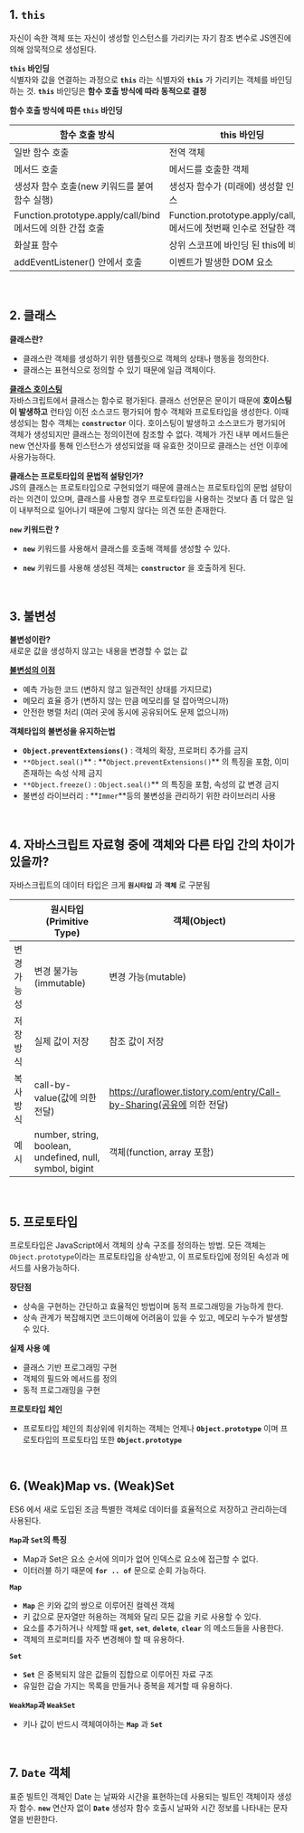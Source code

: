 ## 1. `this`

자신이 속한 객체 또는 자신이 생성할 인스턴스를 가리키는 자기 참조 변수로 JS엔진에 의해 암묵적으로 생성된다.

**`this` 바인딩**<br/>
식별자와 값을 연결하는 과정으로 **`this`** 라는 식별자와 **`this`** 가 가리키는 객체를 바인딩 하는 것. **`this`** 바인딩은 **함수 호출 방식에 따라 동적으로 결정**

**함수 호출 방식에 따른 `this` 바인딩**

| 함수 호출 방식                                             | this 바인딩                                                           |
| ---------------------------------------------------------- | --------------------------------------------------------------------- |
| 일반 함수 호출                                             | 전역 객체                                                             |
| 메서드 호출                                                | 메서드를 호출한 객체                                                  |
| 생성자 함수 호출(new 키워드를 붙여 함수 실행)              | 생성자 함수가 (미래에) 생성할 인스턴스                                |
| Function.prototype.apply/call/bind 메서드에 의한 간접 호출 | Function.prototype.apply/call/bind 메서드에 첫번째 인수로 전달한 객체 |
| 화살표 함수                                                | 상위 스코프에 바인딩 된 this에 바인딩                                 |
| addEventListener() 안에서 호출                             | 이벤트가 발생한 DOM 요소                                              |

<br/>

## 2. 클래스

**클래스란?** <br/>

- 클래스란 객체를 생성하기 위한 템플릿으로 객체의 상태나 행동을 정의한다.
- 클래스는 표현식으로 정의할 수 있기 때문에 일급 객체이다.

**[클래스 호이스팅](https://blinders.tistory.com/90)**<br/>
자바스크립트에서 클래스는 함수로 평가된다. 클래스 선언문은 문이기 때문에 **호이스팅이 발생하고** 런타임 이전 소스코드 평가되어 함수 객체와 프로토타입을 생성한다. 이때 생성되는 함수 객체는 **`constructor`** 이다. 호이스팅이 발생하고 소스코드가 평가되어 객체가 생성되지만 클래스는 정의이전에 참조할 수 없다. 객체가 가진 내부 메서드들은 new 연산자를 통해 인스턴스가 생성되었을 때 유효한 것이므로 클래스는 선언 이후에 사용가능하다.

**클래스는 프로토타입의 문법적 설탕인가?**<br/>
JS의 클래스는 프로토타입으로 구현되었기 때문에 클래스는 프로토타입의 문법 설탕이라는 의견이 있으며, 클래스를 사용할 경우 프로토타입을 사용하는 것보다 좀 더 많은 일이 내부적으로 일어나기 때문에 그렇지 않다는 의견 또한 존재한다.

**`new` 키워드란 ?**<br/>

- **`new`** 키워드를 사용해서 클래스를 호출해 객체를 생성할 수 있다.

- **`new`** 키워드를 사용해 생성된 객체는 **`constructor`** 을 호출하게 된다.

<br/>

## 3. 불변성

**불변성이란?**<br/>
새로운 값을 생성하지 않고는 내용을 변경할 수 없는 값

**[불변성의 이점](<https://github.com/FEDeepDive/Front-end/blob/uraflower/5.%20JavaScript(%EA%B0%9D%EC%B2%B4).md>)**

- 예측 가능한 코드 (변하지 않고 일관적인 상태를 가지므로)
- 메모리 효율 증가 (변하지 않는 만큼 메모리를 덜 잡아먹으니까)
- 안전한 병렬 처리 (여러 곳에 동시에 공유되어도 문제 없으니까)

**객체타입의 불변성을 유지하는법**

- **`Object.preventExtensions()`** : 객체의 확장, 프로퍼티 추가를 금지
- `**Object.seal()`** : **`Object.preventExtensions()`\*\* 의 특징을 포함, 이미 존재하는 속성 삭제 금지
- `**Object.freeze()` : `Object.seal()`\*\* 의 특징을 포함, 속성의 값 변경 금지
- 불변성 라이브러리 : **`Immer`**등의 불변성을 관리하기 위한 라이브러리 사용

<br/>

## 4. 자바스크립트 자료형 중에 객체와 다른 타입 간의 차이가 있을까?

자바스크립트의 데이터 타입은 크게 **`원시타입`** 과 **`객체`** 로 구분됨

|             | 원시타입(Primitive Type)                                 | 객체(Object)                                                          |
| ----------- | -------------------------------------------------------- | --------------------------------------------------------------------- |
| 변경 가능성 | 변경 불가능(immutable)                                   | 변경 가능(mutable)                                                    |
| 저장 방식   | 실제 값이 저장                                           | 참조 값이 저장                                                        |
| 복사 방식   | call-by-value(값에 의한 전달)                            | https://uraflower.tistory.com/entry/Call-by-Sharing(공유에 의한 전달) |
| 예시        | number, string, boolean, undefined, null, symbol, bigint | 객체(function, array 포함)                                            |

<br/>

## 5. 프로토타입

프로토타입은 JavaScript에서 객체의 상속 구조를 정의하는 방법. 모든 객체는 `Object.prototype`이라는 프로토타입을 상속받고, 이 프로토타입에 정의된 속성과 메서드를 사용가능하다.

**장단점**

- 상속을 구현하는 간단하고 효율적인 방법이며 동적 프로그래밍을 가능하게 한다.
- 상속 관계가 복잡해지면 코드이해에 어려움이 있을 수 있고, 메모리 누수가 발생할 수 있다.

**실제 사용 예**

- 클래스 기반 프로그래밍 구현
- 객체의 필드와 메서드를 정의
- 동적 프로그래밍을 구현

**프로토타입 체인**

- 프로토타입 체인의 최상위에 위치하는 객체는 언제나 **`Object.prototype`** 이며 프로토타입의 프로토타입 또한 **`Object.prototype`**

<br/>

## 6. (Weak)Map vs. (Weak)Set

ES6 에서 새로 도입된 조금 특별한 객체로 데이터를 효율적으로 저장하고 관리하는데 사용된다.

**`Map`과 `Set`의 특징**

- Map과 Set은 요소 순서에 의미가 없어 인덱스로 요소에 접근할 수 없다.
- 이터러블 하기 때문에 **`for .. of`** 문으로 순회 가능하다.

**`Map`**

- **`Map`** 은 키와 값의 쌍으로 이루어진 컬렉션 객체
- 키 값으로 문자열만 허용하는 객체와 달리 모든 값을 키로 사용할 수 있다.
- 요소를 추가하거나 삭제할 때 **`get`**, **`set`**, **`delete`**, **`clear`** 의 메소드들을 사용한다.
- 객체의 프로퍼티를 자주 변경해야 할 때 유용하다.

**`Set`**

- **`Set`** 은 중복되지 않은 값들의 집합으로 이루어진 자료 구조
- 유일한 갑슬 가지는 목록을 만들거나 중복을 제거할 때 유용하다.

**`WeakMap`과 `WeakSet`**

- 키나 값이 반드시 객체여야하는 **`Map`** 과 **`Set`**

<br/>

## 7. `Date` 객체

표준 빌트인 객체인 Date 는 날짜와 시간을 표현하는데 사용되는 빌트인 객체이자 생성자 함수. **`new`** 연산자 없이 **`Date`** 생성자 함수 호출시 날짜와 시간 정보를 나타내는 문자열을 반환한다.

<br/>
